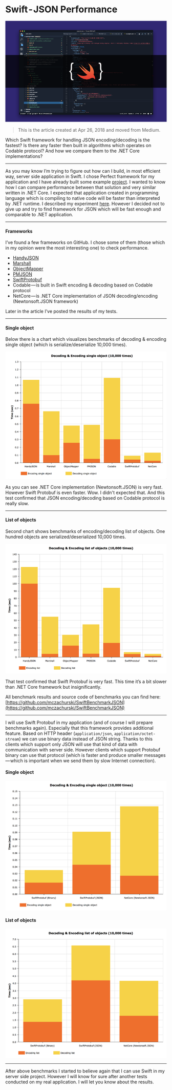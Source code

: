 # Swift - JSON Performance

![](https://raw.githubusercontent.com/mczachurski/WriteFreelyContent/main/images/0073.png)

> This is the article created at Apr 26, 2018 and moved from Medium.

Which Swift framework for handling JSON encoding/decoding is the fastest? Is there any faster then built in algorithms which operates on Codable protocol? And how we compare them to the .NET Core implementations?
<!--more-->

---

As you may know I’m trying to figure out how can I build, in most efficient way, server side application in Swift. I chose Perfect framework for my application and I have already built some example [project](https://github.com/mczachurski/TaskServerSwift). I wanted to know how I can compare performance between that solution and very similar written in .NET Core. I expected that application created in programming language which is compiling to native code will be faster than interpreted by .NET runtime. I described my experiment [here](https://medium.com/@mczachurski/swift-vs-net-core-benchmark-6153f1052b68). However I decided not to give up and try to find framework for JSON which will be fast enough and comparable to .NET application.

---

#### Frameworks

I’ve found a few frameworks on GitHub. I chose some of them (those which in my opinion were the most interesting one) to check performance.

- [HandyJSON](https://github.com/alibaba/HandyJSON)
- [Marshall](https://github.com/utahiosmac/Marshal)
- [ObjectMapper](https://github.com/Hearst-DD/ObjectMapper)
- [PMJSON](https://github.com/postmates/PMJSON)
- [SwiftProtobuf](https://github.com/apple/swift-protobuf.git)
- Codable — is built in Swift encoding & decoding based on Codable protocol
- NetCore — is .NET Core implementation of JSON decoding/encoding (Newtonsoft.JSON framework)

Later in the article I’ve posted the results of my tests.

---

#### Single object

Below there is a chart which visualizes benchmarks of decoding & encoding single object (which is serialize/deserialize 10,000 times).

![](https://raw.githubusercontent.com/mczachurski/WriteFreelyContent/main/images/0074.png)

As you can see .NET Core implementation (Newtonsoft.JSON) is very fast. However Swift Protobuf is even faster. Wow. I didn't expected that. And this test confirmed that JSON encoding/decoding based on Codable protocol is really slow.

---

#### List of objects

Second chart shows benchmarks of encoding/decoding list of objects. One hundred objects are serialized/deserialized 10,000 times.

![](https://raw.githubusercontent.com/mczachurski/WriteFreelyContent/main/images/0075.png)

That test confirmed that Swift Protobuf is very fast. This time it’s a bit slower than .NET Core framework but insignificantly.

All benchmark results and source code of benchmarks you can find here: [https://github.com/mczachurski/SwiftBenchmarkJSON](https://github.com/mczachurski/SwiftBenchmarkJSON)

---

I will use Swift Protobuf in my application (and of course I will prepare benchmarks again). Especially that this framework provides additional feature. Based on HTTP header (`application/json`, `application/octet-stream`) we can use binary data instead of JSON string. Thanks to this clients which support only JSON will use that kind of data with communication with server side. However clients which support Protobuf binary can use that protocol (which is faster and produce smaller messages — which is important when we send them by slow Internet connection).

#### Single object

![](https://raw.githubusercontent.com/mczachurski/WriteFreelyContent/main/images/0076.png)

#### List of objects

![](https://raw.githubusercontent.com/mczachurski/WriteFreelyContent/main/images/0077.png)

---

After above benchmarks I started to believe again that I can use Swift in my server side project. However I will know for sure after another tests conducted on my real application. I will let you know about the results.